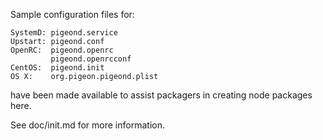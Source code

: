 Sample configuration files for:
```
SystemD: pigeond.service
Upstart: pigeond.conf
OpenRC:  pigeond.openrc
         pigeond.openrcconf
CentOS:  pigeond.init
OS X:    org.pigeon.pigeond.plist
```
have been made available to assist packagers in creating node packages here.

See doc/init.md for more information.
